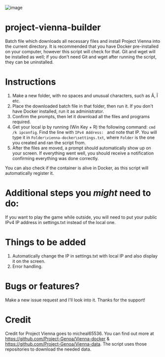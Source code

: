 ![image](https://forthebadge.com/images/badges/works-on-my-machine.png)

# project-vienna-builder
Batch file which downloads all necessary files and install Project Vienna into the current directory. It is recommended that you have Docker pre-installed on your computer, however this script will check for that. Git and wget will be installed as well; if you don't need Git and wget after running the script, they can be uninstalled.

# Instructions
1. Make a new folder, with no spaces and unusual characters, such as Ă, Î etc.
2. Place the downloaded batch file in that folder, then run it. If you don't have Docker installed, run it as administrator.
3. Confirm the prompts, then let it download all the files and programs required.
4. Get your local ip by running (Win Key + R) the following command: `cmd /k ipconfig`. Find the line with `IPv4 Address: ` and note that IP. You will type it in `Folder\vienna-docker\settings.txt`, where `Folder` is the one you created and ran the script from.
5. After the files are moved, a prompt should automatically show up on your screen. If everything went well, you should receive a notification confirming everything was done correctly.

You can also check if the container is alive in Docker, as this script will automatically register it.

# Additional steps you *might* need to do:
If you want to play the game while outside, you will need to put your public IPv4 IP address in settings.txt instead of the local one.

# Things to be added
1. Automatically change the IP in settings.txt with local IP and also display it on the screen.
2. Error handling.

# Bugs or features?
Make a new issue request and I'll look into it. Thanks for the support!

# Credit
Credit for Project Vienna goes to micheal65536. You can find out more at https://github.com/Project-Genoa/Vienna-docker & https://github.com/Project-Genoa/Vienna-data. The script uses those repositories to download the needed data.
